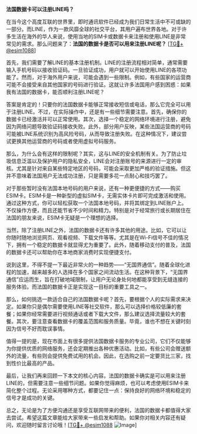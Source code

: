 **法国数据卡可以注册LINE吗？**

在当今这个高度互联的世界里，即时通讯软件已经成为我们日常生活中不可或缺的一部分。而LINE，作为一款风靡全球的社交平台，其用户遍布世界各地。对于许多生活在海外的华人来说，使用当地的SIM卡或数据卡来注册和使用LINE是非常常见的需求。那么问题来了：**法国的数据卡是否可以用来注册LINE呢？** [[TG💪+ @esim1088](https://t.me/s/esim1088)]

首先，我们需要了解LINE的基本注册机制。LINE的注册流程相对简单，通常需要输入手机号码以接收验证码。一旦验证成功，用户就可以开始使用LINE的各项功能了。然而，对于海外用户来说，可能会遇到一些限制。例如，有些国家的运营商可能不会接受来自其他国家的号码进行验证。这就让许多法国用户感到困惑：如果我有法国的数据卡，能否顺利注册LINE呢？

答案是肯定的！只要你的法国数据卡能够正常接收短信或电话，那么它完全可以用于注册LINE。不过，在实际操作中，还是有一些细节需要注意。首先，确保你的数据卡已经激活并可以正常使用。其次，选择一个稳定的网络环境进行注册，避免因为网络问题导致验证码接收失败。此外，部分用户反映，某些法国运营商的号码可能被LINE系统识别为高风险号码，从而导致注册失败。在这种情况下，建议尝试更换其他运营商的号码或者使用虚拟号码服务。

那么，为什么会有这样的限制呢？其实，这与LINE的安全机制有关。为了防止垃圾信息泛滥以及保护用户的隐私安全，LINE会对注册账号的来源进行一定的审核。尤其是针对来自某些特定地区的号码，可能会采取更加严格的验证措施。但这并不意味着法国用户无法成功注册，只是需要多花一点耐心和技巧罢了。

对于那些暂时没有法国本地号码的用户来说，还有一种更便捷的方式——购买ESIM卡。ESIM卡是一种新型的虚拟SIM卡，无需实体卡片即可完成激活和使用。通过这种方式，你可以轻松获取一个法国本地号码，并将其绑定到LINE账户上。不仅操作方便，而且还能节省不少时间和精力。特别是对于经常旅行或长期居住在法国的朋友来说，ESIM卡无疑是一个理想的选择。

当然，除了注册LINE之外，法国的数据卡还有许多其他的用途。比如，它可以让你随时随地浏览网页、观看视频、下载文件等等。尤其是在Wi-Fi信号不佳的情况下，拥有一个稳定的数据卡就显得尤为重要了。此外，随着移动支付的普及，法国的数据卡还可以帮助你在本地商家消费时实现便捷支付。

说到这里，不得不提一下最近非常火的一种趋势——“无国界通信”。随着全球化进程的加速，越来越多的人选择在多个国家之间流动生活。在这种背景下，“无国界通信”应运而生，旨在打破地域限制，让用户无论身处何地都能享受到无缝连接的服务体验。而法国的数据卡正是实现这一目标的重要工具之一。

那么，如何挑选一款适合自己的法国数据卡呢？首先，要根据个人的实际需求来决定。如果你只是偶尔需要使用LINE等社交软件，那么可以选择价格较低廉的套餐；如果你经常需要进行视频通话或者下载大文件，那么建议选择流量较大的套餐。其次，要注意查看数据卡的覆盖范围和服务质量。毕竟，谁也不想在关键时刻因为信号不好而耽误事情。

值得一提的是，现在市面上有很多提供法国数据卡服务的专业公司，它们不仅能够为你提供优质的网络服务，还会定期推出各种优惠活动。比如，有些公司会赠送额外的流量，有些则会提供免费试用的机会。因此，在选购之前一定要货比三家，找到性价比最高的产品。

最后，让我们再来回顾一下本文的核心内容。法国的数据卡确实是可以用来注册LINE的，但需要注意一些细节问题。如果你觉得麻烦，也可以考虑使用ESIM卡来简化整个过程。无论采用哪种方式，都要记住一点：保持良好的网络环境和稳定的信号才是成功的关键。

总之，无论是为了方便沟通还是享受互联网带来的便利，法国的数据卡都值得大家去尝试。希望这篇文章能给大家带来一些启发和帮助。如果你对相关内容还有疑问，欢迎随时留言讨论哦！[[TG💪+ @esim1088](https://t.me/s/esim1088) ![Image](https://i.postimg.cc/4NQfJmqS/Snipaste-2025-05-13-00-14-12.png)]